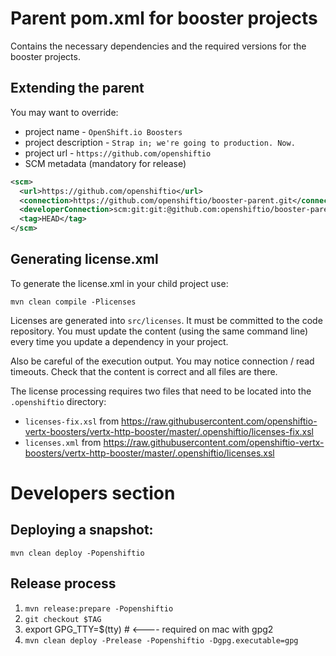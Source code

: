 # Parent pom.xml for booster projects

Contains the necessary dependencies and the required versions for the booster projects.


## Extending the parent

You may want to override:

* project name -  `OpenShift.io Boosters`
* project description - `Strap in; we're going to production. Now.`
* project url - `https://github.com/openshiftio`
* SCM metadata (mandatory for release)

```xml
<scm>
  <url>https://github.com/openshiftio</url>
  <connection>https://github.com/openshiftio/booster-parent.git</connection>
  <developerConnection>scm:git:git:@github.com:openshiftio/booster-parent.git</developerConnection>
  <tag>HEAD</tag>
</scm>
```

## Generating license.xml

To generate the license.xml in your child project use:

```
mvn clean compile -Plicenses
```

Licenses are generated into `src/licenses`. It must be committed to the code repository. You must update the content (using the same command line) every time you update a dependency in your project.

Also be careful of the execution output. You may notice connection / read timeouts. Check that the content is correct and all files are there.

The license processing requires two files that need to be located into the `.openshiftio` directory:

* `licenses-fix.xsl` from https://raw.githubusercontent.com/openshiftio-vertx-boosters/vertx-http-booster/master/.openshiftio/licenses-fix.xsl
* `licenses.xml` from https://raw.githubusercontent.com/openshiftio-vertx-boosters/vertx-http-booster/master/.openshiftio/licenses.xsl

# Developers section

## Deploying a snapshot:

`mvn clean deploy -Popenshiftio`
  
## Release process
  
1. `mvn release:prepare -Popenshiftio`
2. `git checkout $TAG`
3. export GPG_TTY=$(tty)  # <---- required on mac with gpg2
4. `mvn clean deploy -Prelease -Popenshiftio -Dgpg.executable=gpg` 